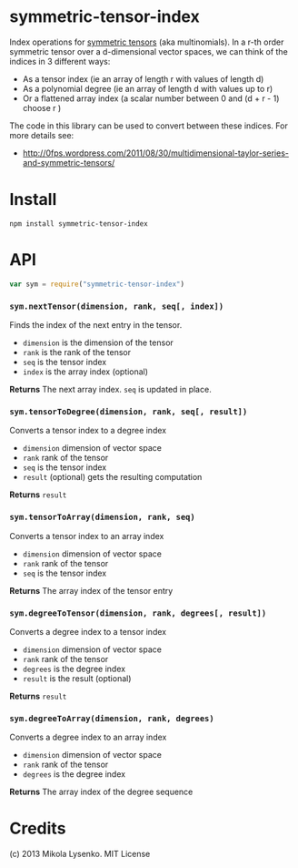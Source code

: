 symmetric-tensor-index
======================
Index operations for [symmetric tensors](http://en.wikipedia.org/wiki/Symmetric_tensor) (aka multinomials).  In a r-th order symmetric tensor over a d-dimensional vector spaces, we can think of the indices in 3 different ways:

* As a tensor index (ie an array of length r with values of length d)
* As a polynomial degree (ie an array of length d with values up to r)
* Or a flattened array index (a scalar number between 0 and (d + r - 1) choose r )

The code in this library can be used to convert between these indices.  For more details see:

* http://0fps.wordpress.com/2011/08/30/multidimensional-taylor-series-and-symmetric-tensors/

Install
=======

    npm install symmetric-tensor-index
    
API
===

```javascript
var sym = require("symmetric-tensor-index")
```

### `sym.nextTensor(dimension, rank, seq[, index])`
Finds the index of the next entry in the tensor.

* `dimension` is the dimension of the tensor
* `rank` is the rank of the tensor
* `seq` is the tensor index
* `index` is the array index (optional)

**Returns** The next array index.  `seq` is updated in place.

### `sym.tensorToDegree(dimension, rank, seq[, result])`
Converts a tensor index to a degree index

* `dimension` dimension of vector space
* `rank` rank of the tensor
* `seq` is the tensor index
* `result` (optional) gets the resulting computation

**Returns** `result`

### `sym.tensorToArray(dimension, rank, seq)`
Converts a tensor index to an array index

* `dimension` dimension of vector space
* `rank` rank of the tensor
* `seq` is the tensor index

**Returns** The array index of the tensor entry

### `sym.degreeToTensor(dimension, rank, degrees[, result])`
Converts a degree index to a tensor index

* `dimension` dimension of vector space
* `rank` rank of the tensor
* `degrees` is the degree index
* `result` is the result (optional)

**Returns** `result`

### `sym.degreeToArray(dimension, rank, degrees)`
Converts a degree index to an array index

* `dimension` dimension of vector space
* `rank` rank of the tensor
* `degrees` is the degree index

**Returns** The array index of the degree sequence

# Credits
(c) 2013 Mikola Lysenko. MIT License

